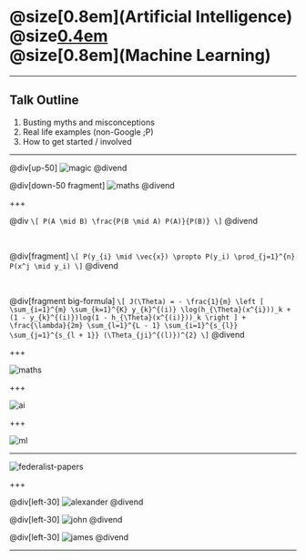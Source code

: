 # @size[0.8em](Artificial Intelligence) <br> @size[0.4em](&) <br> @size[0.8em](Machine Learning)

---

## Talk Outline

1. Busting myths and misconceptions
2. Real life examples (non-Google ;P)
3. How to get started / involved

---

@div[up-50]
![magic](images/magic.gif)
@divend

@div[down-50 fragment]
![maths](images/maths.gif)
@divend

+++

@div
`\[
    P(A \mid B) \frac{P(B \mid A) P(A)}{P(B)}
\]`
@divend

<br>

@div[fragment]
`\[
    P(y_{i} \mid \vec{x}) \propto P(y_i) \prod_{j=1}^{n} P(x^j \mid y_i)
\]`
@divend

<br>

@div[fragment big-formula]
`\[
    J(\Theta) = - \frac{1}{m} \left [ \sum_{i=1}^{m} \sum_{k=1}^{K} y_{k}^{(i)} \log(h_{\Theta}(x^{i}))_k + (1 - y_{k}^{(i)})log(1 - h_{\Theta}(x^{(i)}))_k \right ] + \frac{\lambda}{2m} \sum_{l=1}^{L - 1} \sum_{i=1}^{s_{l}} \sum_{j=1}^{s_{l + 1}} (\Theta_{ji}^{(l)})^{2}
\]`
@divend

+++

![maths](images/data_cabinets.jpg)

+++

![ai](images/ai.jpg)

+++

![ml](images/ml.png)

---

![federalist-papers](images/federalist_papers.jpg)

+++

@div[left-30]
![alexander](images/alexander.jpg)
@divend

@div[left-30]
![john](images/john.jpg)
@divend

@div[left-30]
![james](images/james.jpg)
@divend

---
